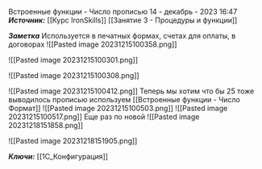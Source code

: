 
Встроенные функции - Число прописью
 14 - декабрь - 2023  16:47 
***Источник:***  [[Курс IronSkills]] [[Занятие 3 - Процедуры и функции]]

***Заметка*** 
Используется в печатных формах, счетах для оплаты, в договорах
![[Pasted image 20231215100358.png]]

![[Pasted image 20231215100301.png]]

![[Pasted image 20231215100308.png]]

![[Pasted image 20231215100412.png]]
Теперь мы хотим что бы 25 тоже выводилось прописью
используем [[Встроенные функции - Число Формат]]
![[Pasted image 20231215100503.png]]
![[Pasted image 20231215100517.png]]
Еще раз по новой
![[Pasted image 20231218151858.png]]

![[Pasted image 20231218151905.png]]

***Ключи:*** [[1С_Конфигурация]]